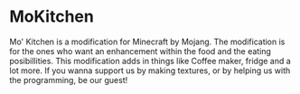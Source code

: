 MoKitchen
=========

Mo' Kitchen is a modification for Minecraft by Mojang. The modification is for the ones who want an enhancement within
the food and the eating posibillities. This modification adds in things like Coffee maker, fridge and a lot more.
If you wanna support us by making textures, or by helping us with the programming, be our guest!
